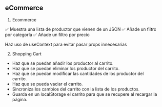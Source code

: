 ## eCommerce

1. Ecommerce

✅ Muestra una lista de productor que vienen de un JSON
✅ Añade un filtro por categoría
✅ Añade un filtro por precio

Haz uso de useContext para evitar pasar props innecesarias

2. Shopping Cart

- Haz que se puedan añadir los productor al carrito.
- Haz que se puedan eliminar los productor del carrito.
- Haz que se puedan modificar las cantidades de los productor del carrito.
- Haz que se pueda vaciar el carrito.
- Sincroniza los cambios del carrito con la lista de los productos.
- Guarda en un localStorage el carrito para que se recupere al recargar la página.